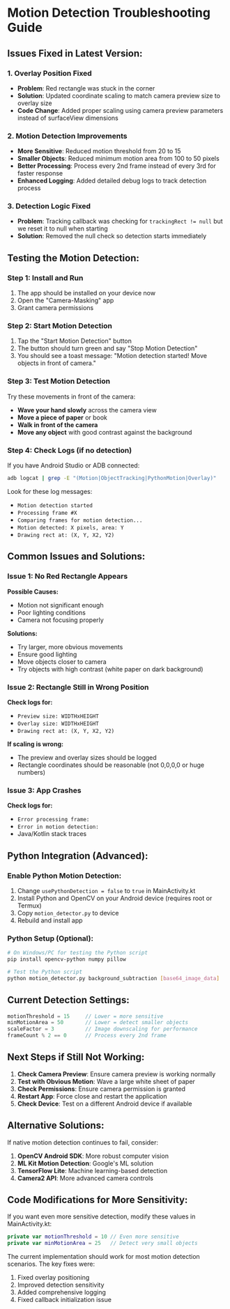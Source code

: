 # Motion Detection Troubleshooting Guide

## Issues Fixed in Latest Version:

### 1. **Overlay Position Fixed**
- **Problem**: Red rectangle was stuck in the corner
- **Solution**: Updated coordinate scaling to match camera preview size to overlay size
- **Code Change**: Added proper scaling using camera preview parameters instead of surfaceView dimensions

### 2. **Motion Detection Improvements**
- **More Sensitive**: Reduced motion threshold from 20 to 15
- **Smaller Objects**: Reduced minimum motion area from 100 to 50 pixels
- **Better Processing**: Process every 2nd frame instead of every 3rd for faster response
- **Enhanced Logging**: Added detailed debug logs to track detection process

### 3. **Detection Logic Fixed**
- **Problem**: Tracking callback was checking for `trackingRect != null` but we reset it to null when starting
- **Solution**: Removed the null check so detection starts immediately

## Testing the Motion Detection:

### Step 1: Install and Run
1. The app should be installed on your device now
2. Open the "Camera-Masking" app
3. Grant camera permissions

### Step 2: Start Motion Detection
1. Tap the "Start Motion Detection" button
2. The button should turn green and say "Stop Motion Detection"
3. You should see a toast message: "Motion detection started! Move objects in front of camera."

### Step 3: Test Motion Detection
Try these movements in front of the camera:
- **Wave your hand slowly** across the camera view
- **Move a piece of paper** or book
- **Walk in front of the camera**
- **Move any object** with good contrast against the background

### Step 4: Check Logs (if no detection)
If you have Android Studio or ADB connected:
```bash
adb logcat | grep -E "(Motion|ObjectTracking|PythonMotion|Overlay)"
```

Look for these log messages:
- `Motion detection started`
- `Processing frame #X`
- `Comparing frames for motion detection...`
- `Motion detected: X pixels, area: Y`
- `Drawing rect at: (X, Y, X2, Y2)`

## Common Issues and Solutions:

### Issue 1: No Red Rectangle Appears
**Possible Causes:**
- Motion not significant enough
- Poor lighting conditions
- Camera not focusing properly

**Solutions:**
- Try larger, more obvious movements
- Ensure good lighting
- Move objects closer to camera
- Try objects with high contrast (white paper on dark background)

### Issue 2: Rectangle Still in Wrong Position
**Check logs for:**
- `Preview size: WIDTHxHEIGHT`
- `Overlay size: WIDTHxHEIGHT`
- `Drawing rect at: (X, Y, X2, Y2)`

**If scaling is wrong:**
- The preview and overlay sizes should be logged
- Rectangle coordinates should be reasonable (not 0,0,0,0 or huge numbers)

### Issue 3: App Crashes
**Check logs for:**
- `Error processing frame:`
- `Error in motion detection:`
- Java/Kotlin stack traces

## Python Integration (Advanced):

### Enable Python Motion Detection:
1. Change `usePythonDetection = false` to `true` in MainActivity.kt
2. Install Python and OpenCV on your Android device (requires root or Termux)
3. Copy `motion_detector.py` to device
4. Rebuild and install app

### Python Setup (Optional):
```bash
# On Windows/PC for testing the Python script
pip install opencv-python numpy pillow

# Test the Python script
python motion_detector.py background_subtraction [base64_image_data]
```

## Current Detection Settings:

```kotlin
motionThreshold = 15     // Lower = more sensitive
minMotionArea = 50       // Lower = detect smaller objects
scaleFactor = 3          // Image downscaling for performance
frameCount % 2 == 0      // Process every 2nd frame
```

## Next Steps if Still Not Working:

1. **Check Camera Preview**: Ensure camera preview is working normally
2. **Test with Obvious Motion**: Wave a large white sheet of paper
3. **Check Permissions**: Ensure camera permission is granted
4. **Restart App**: Force close and restart the application
5. **Check Device**: Test on a different Android device if available

## Alternative Solutions:

If native motion detection continues to fail, consider:
1. **OpenCV Android SDK**: More robust computer vision
2. **ML Kit Motion Detection**: Google's ML solution
3. **TensorFlow Lite**: Machine learning-based detection
4. **Camera2 API**: More advanced camera controls

## Code Modifications for More Sensitivity:

If you want even more sensitive detection, modify these values in MainActivity.kt:
```kotlin
private var motionThreshold = 10 // Even more sensitive
private var minMotionArea = 25   // Detect very small objects
```

The current implementation should work for most motion detection scenarios. The key fixes were:
1. Fixed overlay positioning
2. Improved detection sensitivity
3. Added comprehensive logging
4. Fixed callback initialization issue
